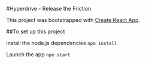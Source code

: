 #Hyperdrive - Release the Friction

This project was bootstrapped with [Create React App](https://github.com/facebookincubator/create-react-app).


##To set up this project 

install the node.js dependencies
`npm install`

Launch the app
`npm start`

